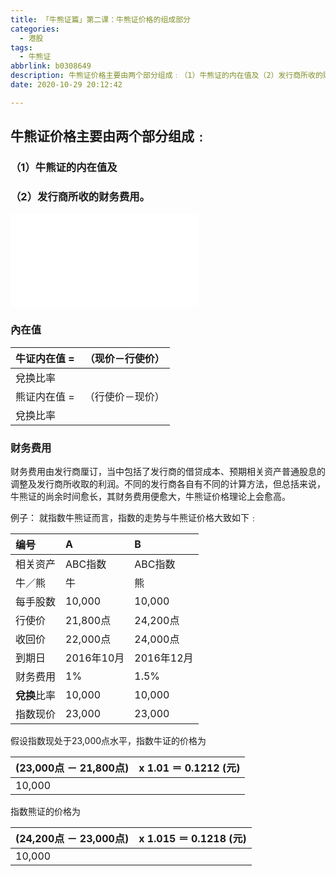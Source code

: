 ```yaml
---
title: 「牛熊证篇」第二课：牛熊证价格的组成部分
categories:
  - 港股
tags:
  - 牛熊证
abbrlink: b0308649
description: 牛熊证价格主要由两个部分组成﹕（1）牛熊证的内在值及（2）发行商所收的财务费用。
date: 2020-10-29 20:12:42

---
```



## 牛熊证价格主要由两个部分组成﹕
### （1）牛熊证的内在值及
### （2）发行商所收的财务费用。

<!-- more -->

<div class="bilibili">
  <iframe src="//player.bilibili.com/player.html?aid=885328939&bvid=BV1YK4y1j7qM&cid=256491368&page=1" scrolling="no" border="0" frameborder="no" framespacing="0" allowfullscreen="true"> </iframe>
</div>



### 內在值

| 牛证内在值 = | （现价－行使价） |
| ------------ | ---------------- |
| 兌换比率     |                  |
| 熊证内在值 = | （行使价－现价） |
| 兌换比率     |                  |

 

### 财务费用

财务费用由发行商厘订，当中包括了发行商的借贷成本、预期相关资产普通股息的调整及发行商所收取的利润。不同的发行商各自有不同的计算方法，但总括来说，牛熊证的尚余时间愈长，其财务费用便愈大，牛熊证价格理论上会愈高。

例子：
就指数牛熊证而言，指数的走势与牛熊证价格大致如下﹕

| 编号         | **A**      | **B**      |
| :----------- | :--------- | :--------- |
| 相关资产     | ABC指数    | ABC指数    |
| 牛／熊       | 牛         | 熊         |
| 每手股数     | 10,000     | 10,000     |
| 行使价       | 21,800点   | 24,200点   |
| 收回价       | 22,000点   | 24,000点   |
| 到期日       | 2016年10月 | 2016年12月 |
| 财务费用     | 1%         | 1.5%       |
| **兌换**比率 | 10,000     | 10,000     |
| 指数现价     | 23,000     | 23,000     |

 

假设指数现处于23,000点水平，指数牛证的价格为

| (23,000点 － 21,800点) | x 1.01 ＝ 0.1212 (元) |
| ---------------------- | --------------------- |
| 10,000                 |                       |

 

指数熊证的价格为

| (24,200点 － 23,000点) | x 1.015 ＝ 0.1218 (元) |
| ---------------------- | ---------------------- |
| 10,000                 |                        |

 